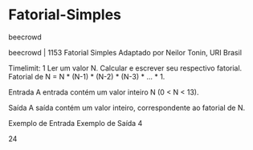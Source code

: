 # Fatorial-Simples
beecrowd

beecrowd | 1153
Fatorial Simples
Adaptado por Neilor Tonin, URI  Brasil

Timelimit: 1
Ler um valor N. Calcular e escrever seu respectivo fatorial. Fatorial de N = N * (N-1) * (N-2) * (N-3) * ... * 1.

Entrada
A entrada contém um valor inteiro N (0 < N < 13).

Saída
A saída contém um valor inteiro, correspondente ao fatorial de N.

Exemplo de Entrada	Exemplo de Saída
4

24
